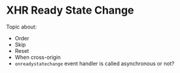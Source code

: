 # XHR Ready State Change

Topic about:

- Order
- Skip
- Reset
- When cross-origin
- `onreadystatechange` event handler is called asynchronous or not?
